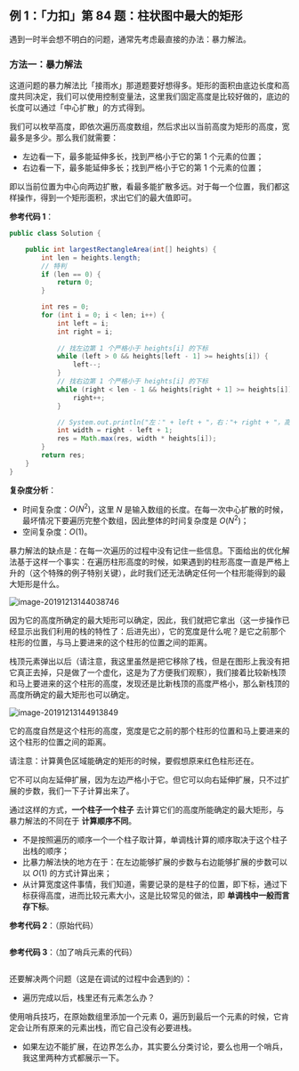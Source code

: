 
## 例 1：「力扣」第 84 题：柱状图中最大的矩形

遇到一时半会想不明白的问题，通常先考虑最直接的办法：暴力解法。

### 方法一：暴力解法

这道问题的暴力解法比「接雨水」那道题要好想得多。矩形的面积由底边长度和高度共同决定，我们可以使用控制变量法，这里我们固定高度是比较好做的，底边的长度可以通过「中心扩散」的方式得到。

我们可以枚举高度，即依次遍历高度数组，然后求出以当前高度为矩形的高度，宽最多是多少。那么我们就需要：

+ 左边看一下，最多能延伸多长，找到严格小于它的第 $1$ 个元素的位置；
+ 右边看一下，最多能延伸多长；找到严格小于它的第 $1$ 个元素的位置；

即以当前位置为中心向两边扩散，看最多能扩散多远。对于每一个位置，我们都这样操作，得到一个矩形面积，求出它们的最大值即可。

**参考代码 1**：

```Java []
public class Solution {

    public int largestRectangleArea(int[] heights) {
        int len = heights.length;
        // 特判
        if (len == 0) {
            return 0;
        }

        int res = 0;
        for (int i = 0; i < len; i++) {
            int left = i;
            int right = i;
            
            // 找左边第 1 个严格小于 heights[i] 的下标
            while (left > 0 && heights[left - 1] >= heights[i]) {
                left--;
            }
            // 找右边第 1 个严格小于 heights[i] 的下标
            while (right < len - 1 && heights[right + 1] >= heights[i]) {
                right++;
            }

            // System.out.println("左：" + left + "，右："+ right + "，高："+ heights[i]);
            int width = right - left + 1;
            res = Math.max(res, width * heights[i]);
        }
        return res;
    }
}
```

**复杂度分析**：

+ 时间复杂度：$O(N^2)$，这里 $N$ 是输入数组的长度。在每一次中心扩散的时候，最坏情况下要遍历完整个数组，因此整体的时间复杂度是 $O(N^2)$；
+ 空间复杂度：$O(1)$。

暴力解法的缺点是：在每一次遍历的过程中没有记住一些信息。下面给出的优化解法基于这样一个事实：在遍历柱形高度的时候，如果遇到的柱形高度一直是严格上升的（这个特殊的例子特别关键），此时我们还无法确定任何一个柱形能得到的最大矩形是什么。

![image-20191213144038746](https://tva1.sinaimg.cn/large/006tNbRwly1g9yp4ae5anj31ev0u0jum.jpg)

因为它的高度所确定的最大矩形可以确定，因此，我们就把它拿出（这一步操作已经显示出我们利用的栈的特性了：后进先出），它的宽度是什么呢？是它之前那个柱形的位置，与马上要进来的这个柱形的位置之间的距离。

栈顶元素弹出以后（请注意，我这里虽然是把它移除了栈，但是在图形上我没有把它真正去掉，只是做了一个虚化，这是为了方便我们观察），我们接着比较新栈顶和马上要进来的这个柱形的高度，发现还是比新栈顶的高度严格小，那么新栈顶的高度所确定的最大矩形也可以确定。

![image-20191213144913849](https://tva1.sinaimg.cn/large/006tNbRwly1g9yp4bv9eej31900ps76l.jpg)

它的高度自然是这个柱形的高度，宽度是它之前的那个柱形的位置和马上要进来的这个柱形的位置之间的距离。

请注意：计算黄色区域能确定的矩形的时候，要假想原来红色柱形还在。

它不可以向左延伸扩展，因为左边严格小于它。但它可以向右延伸扩展，只不过扩展的步数，我们一下子计算出来了。

通过这样的方式，**一个柱子一个柱子** 去计算它们的高度所能确定的最大矩形，与暴力解法的不同在于 **计算顺序不同**。

+ 不是按照遍历的顺序一个一个柱子取计算，单调栈计算的顺序取决于这个柱子出栈的顺序；
+ 比暴力解法快的地方在于：在左边能够扩展的步数与右边能够扩展的步数可以以 $O(1)$ 的方式计算出来；
+ 从计算宽度这件事情，我们知道，需要记录的是柱子的位置，即下标，通过下标获得高度，进而比较元素大小，这是比较常见的做法，即 **单调栈中一般而言存下标**。


**参考代码 2**：（原始代码）

```Java []

```


**参考代码 3**：（加了哨兵元素的代码）

```Java []

```


还要解决两个问题（这是在调试的过程中会遇到的）：

+ 遍历完成以后，栈里还有元素怎么办？

使用哨兵技巧，在原始数组里添加一个元素 $0$，遍历到最后一个元素的时候，它肯定会让所有原来的元素出栈，而它自己没有必要进栈。

+ 如果左边不能扩展，在边界怎么办，其实要么分类讨论，要么也用一个哨兵，我这里两种方式都展示一下。

